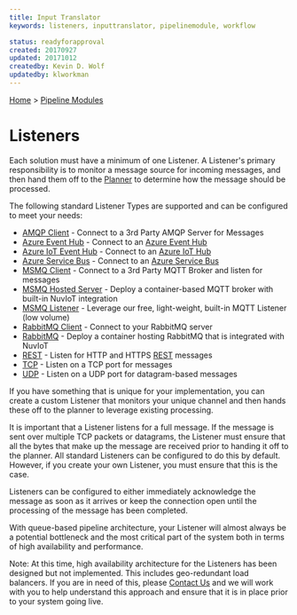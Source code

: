 ```yaml
---
title: Input Translator
keywords: listeners, inputtranslator, pipelinemodule, workflow

status: readyforapproval
created: 20170927
updated: 20171012
createdby: Kevin D. Wolf
updatedby: klworkman
---
```

[Home](../Index.md) > [Pipeline Modules](Index.md)

# Listeners

Each solution must have a minimum of one Listener.  A Listener's primary responsibility is to monitor a message source for incoming messages,
and then hand them off to the [Planner](Planner.md) to determine how the message should be processed.

The following standard Listener Types are supported and can be configured to meet your needs:
* [AMQP Client](./Listeners/AMQPClient.md) - Connect to a 3rd Party AMQP Server for Messages
* [Azure Event Hub](./Listeners/AzureEventHubs.md) - Connect to an [Azure Event Hub](https://azure.microsoft.com/en-us/services/event-hubs/)
* [Azure IoT Event Hub](./Listeners/AzureIoTHub.md) - Connect to an [Azure IoT Hub](https://azure.microsoft.com/en-us/services/iot-hub/)
* [Azure Service Bus](./Listeners/AzureServiceBus.md) - Connect to an [Azure Service Bus](https://azure.microsoft.com/en-us/services/service-bus/) 
* [MSMQ Client](./Listeners/MSMQClient.md) - Connect to a 3rd Party MQTT Broker and listen for messages
* [MSMQ Hosted Server](./Listeners/MSMQHostedServer.md) - Deploy a container-based MQTT broker with built-in NuvIoT integration
* [MSMQ Listener](./Listeners/MSMQListener.md) - Leverage our free, light-weight, built-in MQTT Listener (low volume)
* [RabbitMQ Client](./Listeners/RabbitMQClient.md) - Connect to your RabbitMQ server
* [RabbitMQ](./Listeners/RabbitMQ.md) - Deploy a container hosting RabbitMQ that is integrated with NuvIoT
* [REST](./Listeners/Rest.md) - Listen for HTTP and HTTPS [REST](https://en.wikipedia.org/wiki/Representational_state_transfer) messages
* [TCP](./Listeners/TCP.md) - Listen on a TCP port for messages
* [UDP](./Listeners/UDP.md) - Listen on a UDP port for datagram-based messages

If you have something that is unique for your implementation, you can create a custom Listener that monitors your unique channel
and then hands these off to the planner to leverage existing processing.

It is important that a Listener listens for a full message.  If the message is sent over multiple TCP packets or datagrams,
the Listener must ensure that all the bytes that make up the message are received prior to handing it off to the planner.  All standard Listeners 
can be configured to do this by default.  However, if you create your own Listener, you must ensure that this is the case.

Listeners can be configured to either immediately acknowledge the message as soon as it arrives or keep the connection
open until the processing of the message has been completed.

With queue-based pipeline architecture, your Listener will almost always be a potential bottleneck and the most critical part of the system 
both in terms of high availability and performance.

Note:  At this time, high availability architecture for the Listeners has been designed but not implemented.  This includes
geo-redundant load balancers.  If you are in need of this, please [Contact Us](http://support.nuviot.com) and we will work with you to help understand this approach and ensure that it is in place prior to your system going live.
